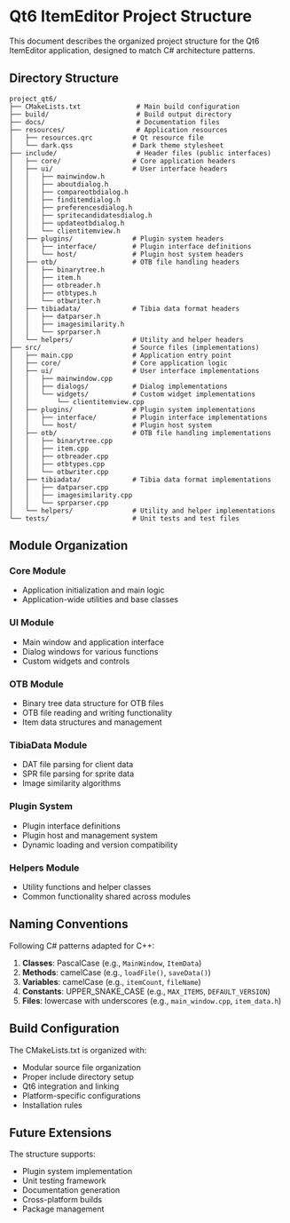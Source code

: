 # Qt6 ItemEditor Project Structure

This document describes the organized project structure for the Qt6 ItemEditor application, designed to match C# architecture patterns.

## Directory Structure

```
project_qt6/
├── CMakeLists.txt              # Main build configuration
├── build/                      # Build output directory
├── docs/                       # Documentation files
├── resources/                  # Application resources
│   ├── resources.qrc          # Qt resource file
│   └── dark.qss               # Dark theme stylesheet
├── include/                    # Header files (public interfaces)
│   ├── core/                  # Core application headers
│   ├── ui/                    # User interface headers
│   │   ├── mainwindow.h
│   │   ├── aboutdialog.h
│   │   ├── compareotbdialog.h
│   │   ├── finditemdialog.h
│   │   ├── preferencesdialog.h
│   │   ├── spritecandidatesdialog.h
│   │   ├── updateotbdialog.h
│   │   └── clientitemview.h
│   ├── plugins/               # Plugin system headers
│   │   ├── interface/         # Plugin interface definitions
│   │   └── host/              # Plugin host system headers
│   ├── otb/                   # OTB file handling headers
│   │   ├── binarytree.h
│   │   ├── item.h
│   │   ├── otbreader.h
│   │   ├── otbtypes.h
│   │   └── otbwriter.h
│   ├── tibiadata/             # Tibia data format headers
│   │   ├── datparser.h
│   │   ├── imagesimilarity.h
│   │   └── sprparser.h
│   └── helpers/               # Utility and helper headers
├── src/                       # Source files (implementations)
│   ├── main.cpp               # Application entry point
│   ├── core/                  # Core application logic
│   ├── ui/                    # User interface implementations
│   │   ├── mainwindow.cpp
│   │   ├── dialogs/           # Dialog implementations
│   │   └── widgets/           # Custom widget implementations
│   │       └── clientitemview.cpp
│   ├── plugins/               # Plugin system implementations
│   │   ├── interface/         # Plugin interface implementations
│   │   └── host/              # Plugin host system
│   ├── otb/                   # OTB file handling implementations
│   │   ├── binarytree.cpp
│   │   ├── item.cpp
│   │   ├── otbreader.cpp
│   │   ├── otbtypes.cpp
│   │   └── otbwriter.cpp
│   ├── tibiadata/             # Tibia data format implementations
│   │   ├── datparser.cpp
│   │   ├── imagesimilarity.cpp
│   │   └── sprparser.cpp
│   └── helpers/               # Utility and helper implementations
└── tests/                     # Unit tests and test files
```

## Module Organization

### Core Module
- Application initialization and main logic
- Application-wide utilities and base classes

### UI Module
- Main window and application interface
- Dialog windows for various functions
- Custom widgets and controls

### OTB Module
- Binary tree data structure for OTB files
- OTB file reading and writing functionality
- Item data structures and management

### TibiaData Module
- DAT file parsing for client data
- SPR file parsing for sprite data
- Image similarity algorithms

### Plugin System
- Plugin interface definitions
- Plugin host and management system
- Dynamic loading and version compatibility

### Helpers Module
- Utility functions and helper classes
- Common functionality shared across modules

## Naming Conventions

Following C# patterns adapted for C++:

1. **Classes**: PascalCase (e.g., `MainWindow`, `ItemData`)
2. **Methods**: camelCase (e.g., `loadFile()`, `saveData()`)
3. **Variables**: camelCase (e.g., `itemCount`, `fileName`)
4. **Constants**: UPPER_SNAKE_CASE (e.g., `MAX_ITEMS`, `DEFAULT_VERSION`)
5. **Files**: lowercase with underscores (e.g., `main_window.cpp`, `item_data.h`)

## Build Configuration

The CMakeLists.txt is organized with:
- Modular source file organization
- Proper include directory setup
- Qt6 integration and linking
- Platform-specific configurations
- Installation rules

## Future Extensions

The structure supports:
- Plugin system implementation
- Unit testing framework
- Documentation generation
- Cross-platform builds
- Package management